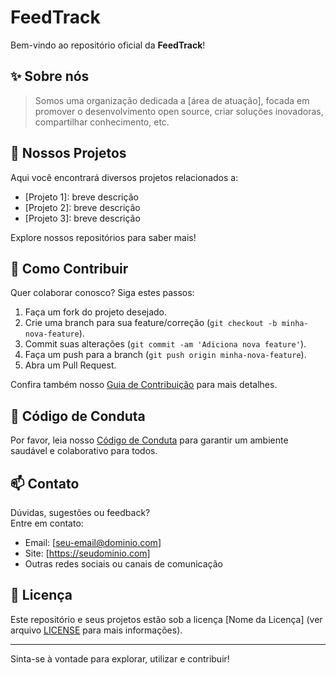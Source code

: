# FeedTrack

Bem-vindo ao repositório oficial da **FeedTrack**!

## ✨ Sobre nós

> Somos uma organização dedicada a [área de atuação], focada em promover o desenvolvimento open source, criar soluções inovadoras, compartilhar conhecimento, etc.

## 📂 Nossos Projetos

Aqui você encontrará diversos projetos relacionados a:
- [Projeto 1]: breve descrição
- [Projeto 2]: breve descrição
- [Projeto 3]: breve descrição

Explore nossos repositórios para saber mais!

## 🚀 Como Contribuir

Quer colaborar conosco? Siga estes passos:
1. Faça um fork do projeto desejado.
2. Crie uma branch para sua feature/correção (`git checkout -b minha-nova-feature`).
3. Commit suas alterações (`git commit -am 'Adiciona nova feature'`).
4. Faça um push para a branch (`git push origin minha-nova-feature`).
5. Abra um Pull Request.

Confira também nosso [Guia de Contribuição](CONTRIBUTING.md) para mais detalhes.

## 🤝 Código de Conduta

Por favor, leia nosso [Código de Conduta](CODE_OF_CONDUCT.md) para garantir um ambiente saudável e colaborativo para todos.

## 📫 Contato

Dúvidas, sugestões ou feedback?  
Entre em contato:
- Email: [seu-email@dominio.com]
- Site: [https://seudominio.com]
- Outras redes sociais ou canais de comunicação

## 📝 Licença

Este repositório e seus projetos estão sob a licença [Nome da Licença] (ver arquivo [LICENSE](LICENSE) para mais informações).

---

Sinta-se à vontade para explorar, utilizar e contribuir!
